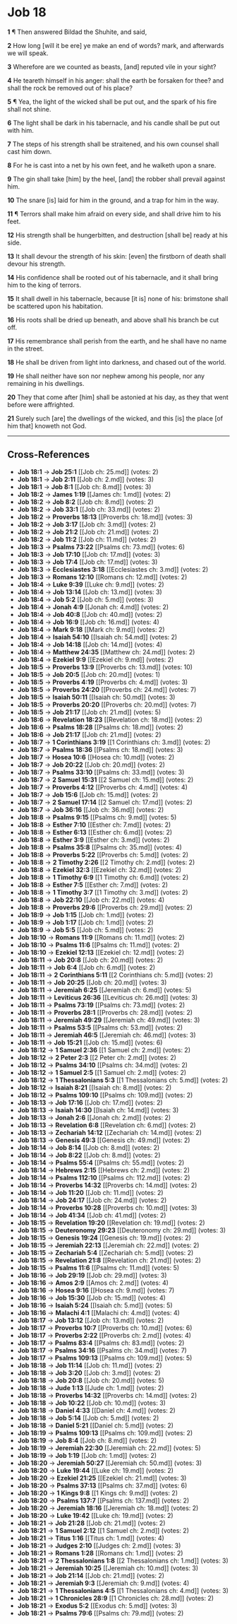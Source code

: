 # Job 18

**1** ¶ Then answered Bildad the Shuhite, and said,

**2** How long [will it be ere] ye make an end of words? mark, and afterwards we will speak.

**3** Wherefore are we counted as beasts, [and] reputed vile in your sight?

**4** He teareth himself in his anger: shall the earth be forsaken for thee? and shall the rock be removed out of his place?

**5** ¶ Yea, the light of the wicked shall be put out, and the spark of his fire shall not shine.

**6** The light shall be dark in his tabernacle, and his candle shall be put out with him.

**7** The steps of his strength shall be straitened, and his own counsel shall cast him down.

**8** For he is cast into a net by his own feet, and he walketh upon a snare.

**9** The gin shall take [him] by the heel, [and] the robber shall prevail against him.

**10** The snare [is] laid for him in the ground, and a trap for him in the way.

**11** ¶ Terrors shall make him afraid on every side, and shall drive him to his feet.

**12** His strength shall be hungerbitten, and destruction [shall be] ready at his side.

**13** It shall devour the strength of his skin: [even] the firstborn of death shall devour his strength.

**14** His confidence shall be rooted out of his tabernacle, and it shall bring him to the king of terrors.

**15** It shall dwell in his tabernacle, because [it is] none of his: brimstone shall be scattered upon his habitation.

**16** His roots shall be dried up beneath, and above shall his branch be cut off.

**17** His remembrance shall perish from the earth, and he shall have no name in the street.

**18** He shall be driven from light into darkness, and chased out of the world.

**19** He shall neither have son nor nephew among his people, nor any remaining in his dwellings.

**20** They that come after [him] shall be astonied at his day, as they that went before were affrighted.

**21** Surely such [are] the dwellings of the wicked, and this [is] the place [of him that] knoweth not God.

---

## Cross-References

- **Job 18:1** → **Job 25:1** [[Job ch: 25.md]] (votes: 2)
- **Job 18:1** → **Job 2:11** [[Job ch: 2.md]] (votes: 3)
- **Job 18:1** → **Job 8:1** [[Job ch: 8.md]] (votes: 3)
- **Job 18:2** → **James 1:19** [[James ch: 1.md]] (votes: 2)
- **Job 18:2** → **Job 8:2** [[Job ch: 8.md]] (votes: 2)
- **Job 18:2** → **Job 33:1** [[Job ch: 33.md]] (votes: 2)
- **Job 18:2** → **Proverbs 18:13** [[Proverbs ch: 18.md]] (votes: 3)
- **Job 18:2** → **Job 3:17** [[Job ch: 3.md]] (votes: 2)
- **Job 18:2** → **Job 21:2** [[Job ch: 21.md]] (votes: 2)
- **Job 18:2** → **Job 11:2** [[Job ch: 11.md]] (votes: 2)
- **Job 18:3** → **Psalms 73:22** [[Psalms ch: 73.md]] (votes: 6)
- **Job 18:3** → **Job 17:10** [[Job ch: 17.md]] (votes: 3)
- **Job 18:3** → **Job 17:4** [[Job ch: 17.md]] (votes: 3)
- **Job 18:3** → **Ecclesiastes 3:18** [[Ecclesiastes ch: 3.md]] (votes: 2)
- **Job 18:3** → **Romans 12:10** [[Romans ch: 12.md]] (votes: 2)
- **Job 18:4** → **Luke 9:39** [[Luke ch: 9.md]] (votes: 2)
- **Job 18:4** → **Job 13:14** [[Job ch: 13.md]] (votes: 3)
- **Job 18:4** → **Job 5:2** [[Job ch: 5.md]] (votes: 3)
- **Job 18:4** → **Jonah 4:9** [[Jonah ch: 4.md]] (votes: 2)
- **Job 18:4** → **Job 40:8** [[Job ch: 40.md]] (votes: 2)
- **Job 18:4** → **Job 16:9** [[Job ch: 16.md]] (votes: 4)
- **Job 18:4** → **Mark 9:18** [[Mark ch: 9.md]] (votes: 2)
- **Job 18:4** → **Isaiah 54:10** [[Isaiah ch: 54.md]] (votes: 2)
- **Job 18:4** → **Job 14:18** [[Job ch: 14.md]] (votes: 4)
- **Job 18:4** → **Matthew 24:35** [[Matthew ch: 24.md]] (votes: 2)
- **Job 18:4** → **Ezekiel 9:9** [[Ezekiel ch: 9.md]] (votes: 2)
- **Job 18:5** → **Proverbs 13:9** [[Proverbs ch: 13.md]] (votes: 10)
- **Job 18:5** → **Job 20:5** [[Job ch: 20.md]] (votes: 1)
- **Job 18:5** → **Proverbs 4:19** [[Proverbs ch: 4.md]] (votes: 3)
- **Job 18:5** → **Proverbs 24:20** [[Proverbs ch: 24.md]] (votes: 7)
- **Job 18:5** → **Isaiah 50:11** [[Isaiah ch: 50.md]] (votes: 3)
- **Job 18:5** → **Proverbs 20:20** [[Proverbs ch: 20.md]] (votes: 7)
- **Job 18:5** → **Job 21:17** [[Job ch: 21.md]] (votes: 5)
- **Job 18:6** → **Revelation 18:23** [[Revelation ch: 18.md]] (votes: 2)
- **Job 18:6** → **Psalms 18:28** [[Psalms ch: 18.md]] (votes: 2)
- **Job 18:6** → **Job 21:17** [[Job ch: 21.md]] (votes: 2)
- **Job 18:7** → **1 Corinthians 3:19** [[1 Corinthians ch: 3.md]] (votes: 2)
- **Job 18:7** → **Psalms 18:36** [[Psalms ch: 18.md]] (votes: 3)
- **Job 18:7** → **Hosea 10:6** [[Hosea ch: 10.md]] (votes: 2)
- **Job 18:7** → **Job 20:22** [[Job ch: 20.md]] (votes: 2)
- **Job 18:7** → **Psalms 33:10** [[Psalms ch: 33.md]] (votes: 3)
- **Job 18:7** → **2 Samuel 15:31** [[2 Samuel ch: 15.md]] (votes: 2)
- **Job 18:7** → **Proverbs 4:12** [[Proverbs ch: 4.md]] (votes: 4)
- **Job 18:7** → **Job 15:6** [[Job ch: 15.md]] (votes: 2)
- **Job 18:7** → **2 Samuel 17:14** [[2 Samuel ch: 17.md]] (votes: 2)
- **Job 18:7** → **Job 36:16** [[Job ch: 36.md]] (votes: 2)
- **Job 18:8** → **Psalms 9:15** [[Psalms ch: 9.md]] (votes: 5)
- **Job 18:8** → **Esther 7:10** [[Esther ch: 7.md]] (votes: 2)
- **Job 18:8** → **Esther 6:13** [[Esther ch: 6.md]] (votes: 2)
- **Job 18:8** → **Esther 3:9** [[Esther ch: 3.md]] (votes: 2)
- **Job 18:8** → **Psalms 35:8** [[Psalms ch: 35.md]] (votes: 4)
- **Job 18:8** → **Proverbs 5:22** [[Proverbs ch: 5.md]] (votes: 2)
- **Job 18:8** → **2 Timothy 2:26** [[2 Timothy ch: 2.md]] (votes: 2)
- **Job 18:8** → **Ezekiel 32:3** [[Ezekiel ch: 32.md]] (votes: 2)
- **Job 18:8** → **1 Timothy 6:9** [[1 Timothy ch: 6.md]] (votes: 2)
- **Job 18:8** → **Esther 7:5** [[Esther ch: 7.md]] (votes: 2)
- **Job 18:8** → **1 Timothy 3:7** [[1 Timothy ch: 3.md]] (votes: 2)
- **Job 18:8** → **Job 22:10** [[Job ch: 22.md]] (votes: 4)
- **Job 18:8** → **Proverbs 29:6** [[Proverbs ch: 29.md]] (votes: 2)
- **Job 18:9** → **Job 1:15** [[Job ch: 1.md]] (votes: 2)
- **Job 18:9** → **Job 1:17** [[Job ch: 1.md]] (votes: 2)
- **Job 18:9** → **Job 5:5** [[Job ch: 5.md]] (votes: 2)
- **Job 18:10** → **Romans 11:9** [[Romans ch: 11.md]] (votes: 2)
- **Job 18:10** → **Psalms 11:6** [[Psalms ch: 11.md]] (votes: 2)
- **Job 18:10** → **Ezekiel 12:13** [[Ezekiel ch: 12.md]] (votes: 2)
- **Job 18:11** → **Job 20:8** [[Job ch: 20.md]] (votes: 2)
- **Job 18:11** → **Job 6:4** [[Job ch: 6.md]] (votes: 2)
- **Job 18:11** → **2 Corinthians 5:11** [[2 Corinthians ch: 5.md]] (votes: 2)
- **Job 18:11** → **Job 20:25** [[Job ch: 20.md]] (votes: 3)
- **Job 18:11** → **Jeremiah 6:25** [[Jeremiah ch: 6.md]] (votes: 5)
- **Job 18:11** → **Leviticus 26:36** [[Leviticus ch: 26.md]] (votes: 3)
- **Job 18:11** → **Psalms 73:19** [[Psalms ch: 73.md]] (votes: 2)
- **Job 18:11** → **Proverbs 28:1** [[Proverbs ch: 28.md]] (votes: 2)
- **Job 18:11** → **Jeremiah 49:29** [[Jeremiah ch: 49.md]] (votes: 3)
- **Job 18:11** → **Psalms 53:5** [[Psalms ch: 53.md]] (votes: 2)
- **Job 18:11** → **Jeremiah 46:5** [[Jeremiah ch: 46.md]] (votes: 3)
- **Job 18:11** → **Job 15:21** [[Job ch: 15.md]] (votes: 6)
- **Job 18:12** → **1 Samuel 2:36** [[1 Samuel ch: 2.md]] (votes: 2)
- **Job 18:12** → **2 Peter 2:3** [[2 Peter ch: 2.md]] (votes: 2)
- **Job 18:12** → **Psalms 34:10** [[Psalms ch: 34.md]] (votes: 2)
- **Job 18:12** → **1 Samuel 2:5** [[1 Samuel ch: 2.md]] (votes: 2)
- **Job 18:12** → **1 Thessalonians 5:3** [[1 Thessalonians ch: 5.md]] (votes: 2)
- **Job 18:12** → **Isaiah 8:21** [[Isaiah ch: 8.md]] (votes: 2)
- **Job 18:12** → **Psalms 109:10** [[Psalms ch: 109.md]] (votes: 2)
- **Job 18:13** → **Job 17:16** [[Job ch: 17.md]] (votes: 2)
- **Job 18:13** → **Isaiah 14:30** [[Isaiah ch: 14.md]] (votes: 3)
- **Job 18:13** → **Jonah 2:6** [[Jonah ch: 2.md]] (votes: 2)
- **Job 18:13** → **Revelation 6:8** [[Revelation ch: 6.md]] (votes: 2)
- **Job 18:13** → **Zechariah 14:12** [[Zechariah ch: 14.md]] (votes: 2)
- **Job 18:13** → **Genesis 49:3** [[Genesis ch: 49.md]] (votes: 2)
- **Job 18:14** → **Job 8:14** [[Job ch: 8.md]] (votes: 2)
- **Job 18:14** → **Job 8:22** [[Job ch: 8.md]] (votes: 2)
- **Job 18:14** → **Psalms 55:4** [[Psalms ch: 55.md]] (votes: 2)
- **Job 18:14** → **Hebrews 2:15** [[Hebrews ch: 2.md]] (votes: 2)
- **Job 18:14** → **Psalms 112:10** [[Psalms ch: 112.md]] (votes: 2)
- **Job 18:14** → **Proverbs 14:32** [[Proverbs ch: 14.md]] (votes: 2)
- **Job 18:14** → **Job 11:20** [[Job ch: 11.md]] (votes: 2)
- **Job 18:14** → **Job 24:17** [[Job ch: 24.md]] (votes: 2)
- **Job 18:14** → **Proverbs 10:28** [[Proverbs ch: 10.md]] (votes: 3)
- **Job 18:14** → **Job 41:34** [[Job ch: 41.md]] (votes: 2)
- **Job 18:15** → **Revelation 19:20** [[Revelation ch: 19.md]] (votes: 2)
- **Job 18:15** → **Deuteronomy 29:23** [[Deuteronomy ch: 29.md]] (votes: 3)
- **Job 18:15** → **Genesis 19:24** [[Genesis ch: 19.md]] (votes: 2)
- **Job 18:15** → **Jeremiah 22:13** [[Jeremiah ch: 22.md]] (votes: 2)
- **Job 18:15** → **Zechariah 5:4** [[Zechariah ch: 5.md]] (votes: 2)
- **Job 18:15** → **Revelation 21:8** [[Revelation ch: 21.md]] (votes: 2)
- **Job 18:15** → **Psalms 11:6** [[Psalms ch: 11.md]] (votes: 5)
- **Job 18:16** → **Job 29:19** [[Job ch: 29.md]] (votes: 3)
- **Job 18:16** → **Amos 2:9** [[Amos ch: 2.md]] (votes: 4)
- **Job 18:16** → **Hosea 9:16** [[Hosea ch: 9.md]] (votes: 7)
- **Job 18:16** → **Job 15:30** [[Job ch: 15.md]] (votes: 4)
- **Job 18:16** → **Isaiah 5:24** [[Isaiah ch: 5.md]] (votes: 5)
- **Job 18:16** → **Malachi 4:1** [[Malachi ch: 4.md]] (votes: 4)
- **Job 18:17** → **Job 13:12** [[Job ch: 13.md]] (votes: 2)
- **Job 18:17** → **Proverbs 10:7** [[Proverbs ch: 10.md]] (votes: 6)
- **Job 18:17** → **Proverbs 2:22** [[Proverbs ch: 2.md]] (votes: 4)
- **Job 18:17** → **Psalms 83:4** [[Psalms ch: 83.md]] (votes: 2)
- **Job 18:17** → **Psalms 34:16** [[Psalms ch: 34.md]] (votes: 7)
- **Job 18:17** → **Psalms 109:13** [[Psalms ch: 109.md]] (votes: 5)
- **Job 18:18** → **Job 11:14** [[Job ch: 11.md]] (votes: 2)
- **Job 18:18** → **Job 3:20** [[Job ch: 3.md]] (votes: 2)
- **Job 18:18** → **Job 20:8** [[Job ch: 20.md]] (votes: 5)
- **Job 18:18** → **Jude 1:13** [[Jude ch: 1.md]] (votes: 2)
- **Job 18:18** → **Proverbs 14:32** [[Proverbs ch: 14.md]] (votes: 2)
- **Job 18:18** → **Job 10:22** [[Job ch: 10.md]] (votes: 3)
- **Job 18:18** → **Daniel 4:33** [[Daniel ch: 4.md]] (votes: 2)
- **Job 18:18** → **Job 5:14** [[Job ch: 5.md]] (votes: 2)
- **Job 18:18** → **Daniel 5:21** [[Daniel ch: 5.md]] (votes: 2)
- **Job 18:19** → **Psalms 109:13** [[Psalms ch: 109.md]] (votes: 2)
- **Job 18:19** → **Job 8:4** [[Job ch: 8.md]] (votes: 2)
- **Job 18:19** → **Jeremiah 22:30** [[Jeremiah ch: 22.md]] (votes: 5)
- **Job 18:19** → **Job 1:19** [[Job ch: 1.md]] (votes: 2)
- **Job 18:20** → **Jeremiah 50:27** [[Jeremiah ch: 50.md]] (votes: 3)
- **Job 18:20** → **Luke 19:44** [[Luke ch: 19.md]] (votes: 2)
- **Job 18:20** → **Ezekiel 21:25** [[Ezekiel ch: 21.md]] (votes: 3)
- **Job 18:20** → **Psalms 37:13** [[Psalms ch: 37.md]] (votes: 6)
- **Job 18:20** → **1 Kings 9:8** [[1 Kings ch: 9.md]] (votes: 2)
- **Job 18:20** → **Psalms 137:7** [[Psalms ch: 137.md]] (votes: 2)
- **Job 18:20** → **Jeremiah 18:16** [[Jeremiah ch: 18.md]] (votes: 2)
- **Job 18:20** → **Luke 19:42** [[Luke ch: 19.md]] (votes: 2)
- **Job 18:21** → **Job 21:28** [[Job ch: 21.md]] (votes: 2)
- **Job 18:21** → **1 Samuel 2:12** [[1 Samuel ch: 2.md]] (votes: 2)
- **Job 18:21** → **Titus 1:16** [[Titus ch: 1.md]] (votes: 4)
- **Job 18:21** → **Judges 2:10** [[Judges ch: 2.md]] (votes: 3)
- **Job 18:21** → **Romans 1:28** [[Romans ch: 1.md]] (votes: 2)
- **Job 18:21** → **2 Thessalonians 1:8** [[2 Thessalonians ch: 1.md]] (votes: 3)
- **Job 18:21** → **Jeremiah 10:25** [[Jeremiah ch: 10.md]] (votes: 3)
- **Job 18:21** → **Job 21:14** [[Job ch: 21.md]] (votes: 2)
- **Job 18:21** → **Jeremiah 9:3** [[Jeremiah ch: 9.md]] (votes: 4)
- **Job 18:21** → **1 Thessalonians 4:5** [[1 Thessalonians ch: 4.md]] (votes: 3)
- **Job 18:21** → **1 Chronicles 28:9** [[1 Chronicles ch: 28.md]] (votes: 2)
- **Job 18:21** → **Exodus 5:2** [[Exodus ch: 5.md]] (votes: 3)
- **Job 18:21** → **Psalms 79:6** [[Psalms ch: 79.md]] (votes: 2)
